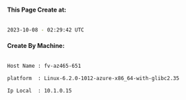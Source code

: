
   
#### This Page Create at:

```bash

2023-10-08 - 02:29:42 UTC

```

#### Create By Machine:

```bash

Host Name : fv-az465-651

platform  : Linux-6.2.0-1012-azure-x86_64-with-glibc2.35

Ip Local  : 10.1.0.15

```

